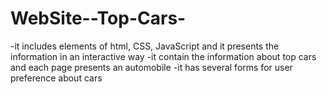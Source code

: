 # WebSite--Top-Cars-

-it includes elements of html, CSS, JavaScript and it presents the information in an interactive way
-it contain the information about top cars and each page presents an automobile
 -it has several forms for user preference about cars

